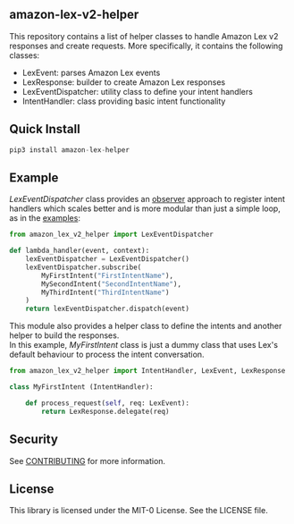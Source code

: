 ## amazon-lex-v2-helper

This repository contains a list of helper classes to handle Amazon Lex v2 responses and create requests.
More specifically, it contains the following classes:
* LexEvent: parses Amazon Lex events
* LexResponse: builder to create Amazon Lex responses
* LexEventDispatcher: utility class to define your intent handlers
* IntentHandler: class providing basic intent functionality

## Quick Install
```python
pip3 install amazon-lex-helper
```

## Example
*LexEventDispatcher* class provides an [observer](https://refactoring.guru/design-patterns/observer/python/example#:~:text=Observer%20is%20a%20behavioral%20design,that%20implements%20a%20subscriber%20interface.) approach to register intent handlers which scales better and is more modular than just a simple loop, as in the [examples](https://docs.aws.amazon.com/lex/latest/dg/ex-book-trip-create-lambda-function.html):
```python
from amazon_lex_v2_helper import LexEventDispatcher

def lambda_handler(event, context):
    lexEventDispatcher = LexEventDispatcher()
    lexEventDispatcher.subscribe(
        MyFirstIntent("FirstIntentName"), 
        MySecondIntent("SecondIntentName"),
        MyThirdIntent("ThirdIntentName")
    )
    return lexEventDispatcher.dispatch(event)
```

This module also provides a helper class to define the intents and another helper to build the responses.   
In this example, *MyFirstIntent* class is just a dummy class that uses Lex's default behaviour to process the intent conversation.
```python
from amazon_lex_v2_helper import IntentHandler, LexEvent, LexResponse

class MyFirstIntent (IntentHandler):

    def process_request(self, req: LexEvent):
        return LexResponse.delegate(req)
```

## Security

See [CONTRIBUTING](CONTRIBUTING.md#security-issue-notifications) for more information.

## License

This library is licensed under the MIT-0 License. See the LICENSE file.

